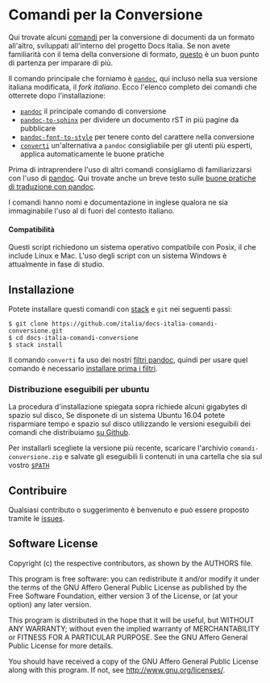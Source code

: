 
# Comandi per la Conversione

Qui trovate alcuni
[comandi](https://it.wikipedia.org/wiki/Shell_(informatica)#Shell_testuali)
per la conversione di documenti da un formato all'altro, sviluppati
all'interno del progetto Docs Italia. Se non avete familiarità con il
tema della conversione di formato,
[questo](http://guida-docs-italia.readthedocs.io/it/latest/index/scrivere-un-documento.html#migrazione-su-docs-italia-di-documentazione-esistente)
è un buon punto di partenza per imparare di più.

Il comando principale che forniamo è [`pandoc`](https://pandoc.org),
qui incluso nella sua versione italiana modificata, il _fork
italiano_. Ecco l'elenco completo dei comandi che otterrete dopo
l'installazione:

- [`pandoc`](https://pandoc.org) il principale comando di conversione
- [`pandoc-to-sphinx`](doc/comandi/pandoc-to-sphinx.md) per
  dividere un documento rST in più pagine da pubblicare
- [`pandoc-font-to-style`](doc/comandi/pandoc-font-to-style.md) per
  tenere conto del carattere nella conversione
- [`converti`](doc/comandi/converti.md) un'alternativa a `pandoc`
  consigliabile per gli utenti più esperti, applica automaticamente le
  buone pratiche

Prima di intraprendere l'uso di altri comandi consigliamo di
familiarizzarsi con l'uso di [pandoc](https://pandoc.org). Qui trovate
anche un breve testo sulle [buone pratiche di traduzione con
pandoc](doc/buone-pratiche.md).

I comandi hanno nomi e documentazione in inglese qualora ne sia
immaginabile l'uso al di fuori del contesto italiano.

#### Compatibilità

Questi script richiedono un sistema operativo compatibile con Posix,
il che include Linux e Mac. L'uso degli script con un sistema Windows
è attualmente in fase di studio. 

## Installazione

Potete installare questi comandi con
[stack](https://docs.haskellstack.org/en/stable/README/#how-to-install)
e `git` nei seguenti passi:

    $ git clone https://github.com/italia/docs-italia-comandi-conversione.git
    $ cd docs-italia-comandi-conversione
    $ stack install

Il comando `converti` fa uso dei nostri [filtri
pandoc](https://github.com/italia/docs-italia-pandoc-filters), quindi
per usare quel comando è necessario [installare prima i
filtri](https://github.com/italia/docs-italia-pandoc-filters#installazione).

### Distribuzione eseguibili per ubuntu

La procedura d'installazione spiegata sopra richiede alcuni gigabytes di spazio sul disco,  Se disponete di un sistema Ubuntu 16.04 potete risparmiare tempo e
spazio sul disco utilizzando le versioni eseguibili dei comandi che
distribuiamo [su
Github](https://github.com/italia/docs-italia-comandi-conversione/releases).

Per installarli scegliete la versione più recente, scaricare
l'archivio `comandi-conversione.zip` e salvate gli eseguibili lì
contenuti in una cartella che sia sul vostro
[`$PATH`](doc/aggiornamento-path.md#cos%C3%A8-il-path)

## Contribuire

Qualsiasi contributo o suggerimento è benvenuto e può
essere proposto tramite le [issues](https://github.com/italia/pandoc-docs2rst/issues).

## Software License

Copyright (c) the respective contributors, as shown by the AUTHORS file.

This program is free software: you can redistribute it and/or modify
it under the terms of the GNU Affero General Public License as published
by the Free Software Foundation, either version 3 of the License, or
(at your option) any later version.

This program is distributed in the hope that it will be useful,
but WITHOUT ANY WARRANTY; without even the implied warranty of
MERCHANTABILITY or FITNESS FOR A PARTICULAR PURPOSE.  See the
GNU Affero General Public License for more details.

You should have received a copy of the GNU Affero General Public License
along with this program.  If not, see <http://www.gnu.org/licenses/>.
